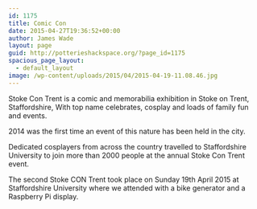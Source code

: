 ```yaml
---
id: 1175
title: Comic Con
date: 2015-04-27T19:36:52+00:00
author: James Wade
layout: page
guid: http://potterieshackspace.org/?page_id=1175
spacious_page_layout:
  - default_layout
image: /wp-content/uploads/2015/04/2015-04-19-11.08.46.jpg
---
```

Stoke Con Trent is a comic and memorabilia exhibition in Stoke on Trent, Staffordshire, With top name celebrates, cosplay and loads of family fun and events.

2014 was the first time an event of this nature has been held in the city.

Dedicated cosplayers from across the country travelled to Staffordshire University to join more than 2000 people at the annual Stoke Con Trent event.

The second Stoke CON Trent took place on Sunday 19th April 2015 at Staffordshire University where we attended with a bike generator and a Raspberry Pi display.